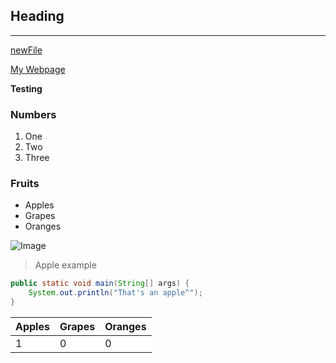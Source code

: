 ## Heading

---
[newFile](https://aziiz0.github.io/cse15l-lab-reports/newFile.md)

[My Webpage](lab-report-1-week-2.md)

**Testing**

### Numbers

1. One
2. Two
3. Three

### Fruits

* Apples
* Grapes
* Oranges

![Image](https://i5.walmartimages.com/asr/6ba3d69b-4c3e-4d74-b875-e565b7bab40f_2.4077a6a330f2ce5a08708847a6e011c0.jpeg?odnHeight=612&odnWidth=612&odnBg=FFFFFF)
> Apple example

```Java
public static void main(String[] args) {
    System.out.println("That's an apple^");
}
```
|Apples|Grapes|Oranges|
|  -|-|-|
|1|0|0|